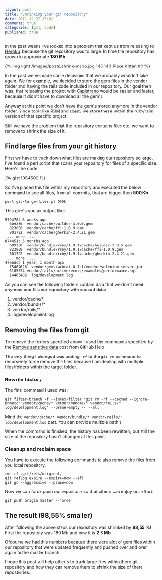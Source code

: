 ```yaml
---
layout: post
title: "Shrinking your git repository"
date: 2011-12-22 15:01
comments: true
categories: [git, code]
published: true
---
```


In the past weeks I've looked into a problem that kept us from releasing to [Heroku](http://www.heroku.com/ "Heroku"), because the git repository was to large. In time the repository has grown to approximate __180 Mb__.

{% img right /images/posts/shrink-mario.jpg 140 140 Place Kitten #3 %}

In the past we've made some decisions that we probably wouldn't take again. We for example, we decided to store the gem files in the vendor folder and having the rails code included in our repository. Our goal then was, that releasing the project with [Capistrano](http://www.capify.org "Capistrano") would be easier and faster, because it didn't have to download all the gem's.

Anyway at this point we don't have the gem's stored anymore in the vendor folder. Since tools like [RVM](http://beginrescueend.com/ "Ruby version Manager") and [rbenv](https://github.com/sstephenson/rbenv/ "rbenv") we store these within the ruby/rails version of that specific project.

Still we have the problem that the repository contains files etc. we want to remove to shrink the size of it.

## Find large files from your git history

First we have to track down what files are making our repository so large. I've found a perl script that scans your repository for files of a specific size. Here's the code:

{% gist 1354502 %}

So I've placed this file within my repository and executed the below command to see all files, from all commits, that are bigger then __500 Kb__

```
perl git-large-files.pl 500k
```

This give's you an output like:

```
9794784 6 weeks ago
  609280  vendor/cache/builder-3.0.0.gem
  823808  vendor/cache/ffi-1.0.9.gem
  801792  vendor/cache/gherkin-2.4.21.gem
.... more ....
874451c 3 months ago
  609280  vendor/bundle/ruby/1.9.1/cache/builder-3.0.0.gem
  823808  vendor/bundle/ruby/1.9.1/cache/ffi-1.0.9.gem
  801792  vendor/bundle/ruby/1.9.1/cache/gherkin-2.4.21.gem
.... more ....
47ebdca 1 year, 1 month ago
  15467626  vendor/gems/webrat-0.7.1/vendor/selenium-server.jar
  6185324 vendor/rails/activerecord/examples/performance.sql
  14465482  log/development.log
```

As you can see the following folders contain data that we don't need anymore and fills our repository with unused data:

  1. vendor/cache/*
  2. vendor/bundle/*
  3. vendor/rails/*
  4. log/development.log

## Removing the files from git

To remove the folders specified above I used the commands specified by the [Remove sensitive data](http://help.github.com/remove-sensitive-data/ "GitHub Help: Remove sensitive data") post from GitHub Help

The only thing I changed was adding `-rf` to the `git rm` command to recursively force remove the files because I am dealing with multiple files/folders within the target folder.

### Rewrite history

The final command I used was:

```
git filter-branch -f --index-filter 'git rm -rf --cached --ignore-unmatch vendor/cache/* vendor/bundle/* vendor/rails/* log/development.log' --prune-empty -- --all
```

Mind the `vendor/cache/* vendor/bundle/* vendor/rails/* log/development.log` part. You can provide multiple path's

When the command is finished, the history has been rewritten, but still the size of the repository hasn't changed at this point.

### Cleanup and reclaim space

You have to execute the following commands to also remove the files from you local repository.

```
rm -rf .git/refs/original/
git reflog expire --expire=now --all
git gc --aggressive --prune=now
```

Now we can force push our repository so that others can enjoy our effort.

```
git push origin master --force
```

## The result (98,55% smaller)

After following the above steps our repository was shrinked by __98,55 %!__. First the repository was 180 Mb and now it is __2.6 Mb__

Ofcourse we had this numbers because there were alot of gem files within our repository that were updated frequently and pushed over and over again to the master branch.

I hope this post will help other's to track large files within there git repository and how they can remove them to shrink the size of there repostiories.
